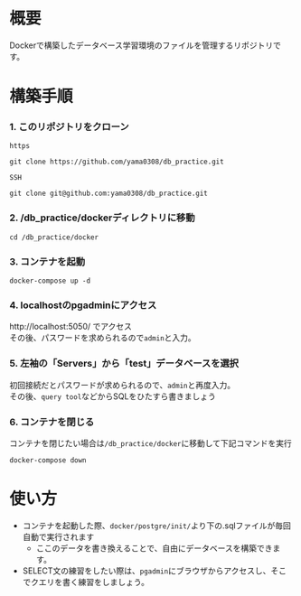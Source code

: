 # 概要

Dockerで構築したデータベース学習環境のファイルを管理するリポジトリです。

# 構築手順

### 1. このリポジトリをクローン

`https`
```
git clone https://github.com/yama0308/db_practice.git
```

`SSH`
```
git clone git@github.com:yama0308/db_practice.git
```

### 2. /db_practice/dockerディレクトリに移動

```
cd /db_practice/docker
```

### 3. コンテナを起動

```
docker-compose up -d
```

### 4. localhostのpgadminにアクセス

http://localhost:5050/ でアクセス  
その後、パスワードを求められるので`admin`と入力。

### 5. 左袖の「Servers」から「test」データベースを選択

初回接続だとパスワードが求められるので、`admin`と再度入力。  
その後、`query tool`などからSQLをひたすら書きましょう

### 6. コンテナを閉じる

コンテナを閉じたい場合は`/db_practice/docker`に移動して下記コマンドを実行
```
docker-compose down
```

# 使い方

- コンテナを起動した際、`docker/postgre/init/`より下の.sqlファイルが毎回自動で実行されます
    - ここのデータを書き換えることで、自由にデータベースを構築できます。
- SELECT文の練習をしたい際は、`pgadmin`にブラウザからアクセスし、そこでクエリを書く練習をしましょう。